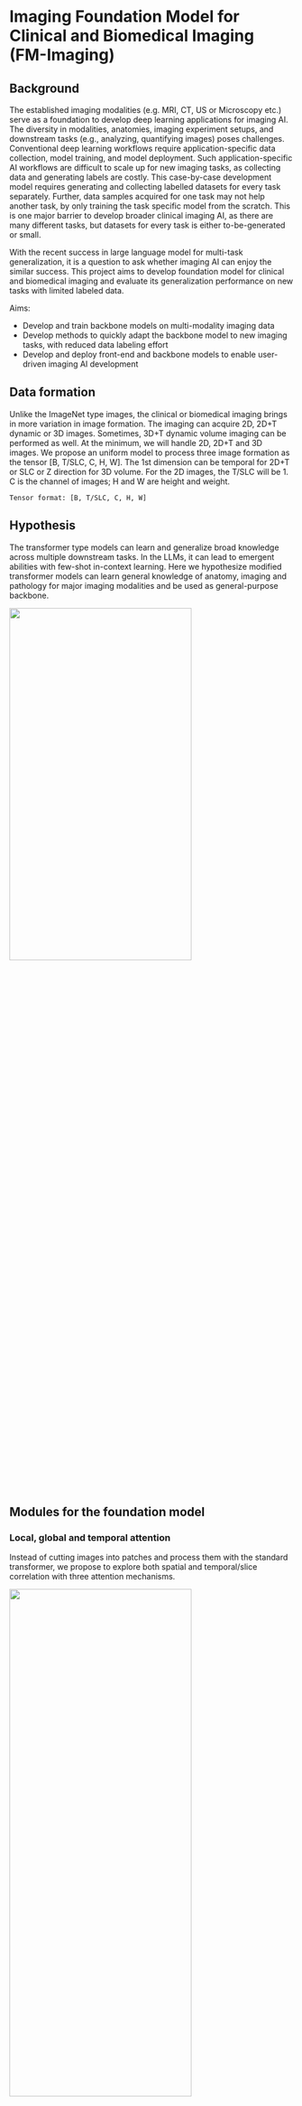 # Imaging Foundation Model for Clinical and Biomedical Imaging (FM-Imaging)

## Background

The established imaging modalities (e.g. MRI, CT, US or Microscopy etc.) serve as a foundation to develop deep learning applications for imaging AI. The diversity in modalities, anatomies, imaging experiment setups, and downstream tasks (e.g., analyzing, quantifying images) poses challenges. Conventional deep learning workflows require application-specific data collection, model training, and model deployment. Such application-specific AI workflows are difficult to scale up for new imaging tasks, as collecting data and generating labels are costly. This case-by-case development model requires generating and collecting labelled datasets for every task separately. Further, data samples acquired for one task may not help another task, by only training the task specific model from the scratch. This is one major barrier to develop broader clinical imaging AI, as there are many different tasks, but datasets for every task is either to-be-generated or small. 

With the recent success in large language model for multi-task generalization, it is a question to ask whether imaging AI can enjoy the similar success. This project aims to develop foundation model for clinical and biomedical imaging and evaluate its generalization performance on new tasks with limited labeled data.

Aims:

- Develop and train backbone models on multi-modality imaging data
- Develop methods to quickly adapt the backbone model to new imaging tasks, with reduced data labeling effort
- Develop and deploy front-end and backbone models to enable user-driven imaging AI development

## Data formation

Unlike the ImageNet type images, the clinical or biomedical imaging brings in more variation in image formation. The imaging can acquire 2D, 2D+T dynamic or 3D images. Sometimes, 3D+T dynamic volume imaging can be performed as well. At the minimum, we will handle 2D, 2D+T and 3D images. We propose an uniform model to process three image formation as the tensor [B, T/SLC, C, H, W]. The 1st dimension can be temporal for 2D+T or SLC or Z direction for 3D volume. For the 2D images, the T/SLC will be 1. C is the channel of images; H and W are height and weight.

```
Tensor format: [B, T/SLC, C, H, W]
```

## Hypothesis

The transformer type models can learn and generalize broad knowledge across multiple downstream tasks. In the LLMs, it can lead to emergent abilities with few-shot in-context learning. Here we hypothesize modified transformer models can learn general knowledge of anatomy, imaging and pathology for major imaging modalities and be used as general-purpose backbone.

<img src="./doc/images/background.JPG"  width="80%" height="40%">

## Modules for the foundation model

### Local, global and temporal attention

Instead of cutting images into patches and process them with the standard transformer, we propose to explore both spatial and temporal/slice correlation with three attention mechanisms. 

<img src="./doc/images/stcnnt_illustration.JPG"  width="80%" height="48%">

Let the image size be $[H, W]$, the windows size be $[w, w]$ and patch size be $[k, k]$. The number of windows will be $[\frac {H}{w}, \frac{W}{w}]$. The number of patches is $[\frac{H}{k}, \frac{W}{k}]$. For example, for an $256 \times 256$ images, $w=32$ and $k=16$, we will have $8 \times 8$ windows and each window will have $2 \times 2$ patches.

**Local spatial attention (L)** 
As shown by the red dots, local attention is computed by using the neighboring pixels in images or feature maps. The feature vectors at all red locations (key and values, K and V) are compared to the yellow vector (Q, query) to compute the attention coefficients. The attention outputs for yellow pixel is a weighted sum of value vectors.This is the same operation as the [swin transformer](https://arxiv.org/abs/2103.14030).

The local attention computes a new pixel by computing attention coefficients of $w^2$ pixels together. Every pixel has $C$ channels. So for every pixel, attention matrix is $w^2 \times w^2$.

**Global spatial attention (G)**
While the local attention only explores neighboring pixels, global attention looks at more remote pixels for correlation. This will help model learn global information over large field-of-view. In the global attention, the blue vectors serve as K and V. The yellow vector, as Q, will compute its attention to K vectors. 

With a stride $[S, S]$, the global attention computes a new pixel by computing attention coefficients of $w^2$ pixels together. Every pixel has $C$ channels. So for every pixel, attention matrix is $w^2 \times w^2$. The difference is that pixels are sampled with a stride.

ref [here](https://ai.googleblog.com/2022/09/a-multi-axis-approach-for-vision.html).

<img src="./doc/images/attention_in_details.jpg"  width="100%" height="100%">

**Local patch attention (LP)**
First the image is split to windows. All patches within a window are inputs for attention. The tensor is reshaped to $[B, T, \frac{H}{w}, \frac{K}{w}, \frac{w}{k}, \frac{w}{k}, k \times k \times C]$. $\frac{w}{k} \times \frac{w}{k}$ is the number of patches in a window. The attention is computed among patches within one image. Attention matrix size is $[\frac{w}{k} \frac{w}{k} \times \frac{w}{k} \frac{w}{k}]$.

**Global patch attention (GP)**
Computing attention coefficients between pixels may not be stable. Instead, we can perform the global patch attention, where pixels are first sampled with a stride. Then a neighborhood around every picked pixels are sampled.

All corresponding patches from all windows are inputs for attention. The number of windows is $\frac{H}{w} \times \frac{W}{w}$. Every window has $\frac{w}{k} \times \frac{w}{k}$ patches. The tensor is reshaped to $[B, T, \frac{w}{k}, \frac{w}{k}, \frac{H}{w}, \frac{W}{w}, k \times k \times C]$. The attention matrix size is $\frac{H}{w} \frac{W}{w} \times \frac{H}{w} \frac{W}{w}$.

**ViT attention (V)**
Besides the pixel-wise local or global attention, we can also perform the ViT type attention. First, the image is split into consecutive, non-overlapped $[k, k]$ patches by reshaping the $[B, T, C, H, W]$ to $[B, T, \frac{H}{k}, \frac{W}{k}, C \times k \times k]$. Then the $[\frac{H}{k}\frac{W}{k} \times \frac{H}{k}\frac{W}{k}]$ attention matrix is computed for every $B$ and $T$. ViT attention is a type of global attention, while a window has only one patch.

**Conv vs. Linear**
To implement local and global attention, linear Q/K/V parameter matrixes can be utilized in the attention mechanism:

$$Q = W_q F, K = W_k F, V = W_v F$$

where the parameter matrixes are $W_q, W_k, W_v$. $F$ is the flattened feature vectors.

The computation increases quadratically as the number of pixels in the attention window. However, the patch size cannot be too small (otherwise, all pixels in a window can be too similar and attention will not be effective).

Alternatively, we can parameterize the Q/K/V computation with convolution:

$$Q = {CONV}_q (F), K = {CONV}_k (F), V = {CONV}_v (F)$$

Here $CONV$ is the convolution over [C, H, W] for the pixels in the window and $F$ is the un-flattened feature maps.

Compare to the linear matrixes, the $CONV$ keeps the inductive bias and significantly reduce the computational cost. For the global attention, this is equivalent to dilated convolution.

**Temporal attention (T)**
The temporal or slice correlation is explored by computing the temporal attention. Given $T$ images or feature maps in a tensor $[B, T, C, H, W]$, the attention is computed between each $[C, H, W]$ array, resulting to a $T \times T$ attention matrix. Given the very high number of pixels in feature maps, the $CONV$ is used to compute $Q/K/V$. 

Another way (**T-pixel**) is to reshape the tensor to be $[B, H, W, T, C]$. For every pixel, a $T \times T$ attention matrix is computed.

These **L, G, T** attention mechanisms are implemented as **Attention** modules.

### Cell

After implementing each attention module, a **Cell** is defined as one **Attention** module with the **mixer**. Given an input tensor $[B, T, C_{in}, H, W]$, a Cell transforms the input tensor and produce another tensor $[B, T, C_{out}, H, W]$.

<img src="./doc/images/Cell.JPG"  width="80%" height="60%">

Two cell architectures are implemented: **sequential** and **parallel**.

ref for parallel: [here](https://arxiv.org/abs/2302.05442). 

Different $Norm$ operations are supported: 

| Norm | Description |
| ----------- | ----------- |
| LayerNorm | normalize over [C, H, W] |
| BatchNorm 2D | normalize over [H, W], B*T are batch dimension |
| BatchNorm 3D | normalize over [T, H, W] |
| InstanceNorm 2D | normalize over [H, W]|
| InstanceNorm 3D | normalize over [T, H, W]|

Except the layernorm, all other norms support variable sized images, when using with the $CONV$ in attention layers.

The $Mixer$ is implemented as convolution 2D operations, along the $[C, H, W]$:

```
self.mlp = nn.Sequential(
                Conv2DExt(C_out, 4*C_out, kernel_size=kernel_size, stride=stride, padding=padding, bias=True),
                nn.GELU(),
                Conv2DExt(4*C_out, C_out, kernel_size=kernel_size, stride=stride, padding=padding, bias=True),
                nn.Dropout(dropout_p),
            )
```

User can specify whether a cell has mixer or not.

Overall, we name the spatial-temporal CNN transformers as **ST-CNNT**.

### Block
A block is a stack of cells. For example, a block with local, global and temporal attentions can be built as:

![Block with three attentions](./doc/images/Block.JPG)

This block is coded as the block string "L1G1T1". The letter "L", "G" or "T" means an attention layer. "1" means the mixer is added on top of the attention mechanism. As an example, "L0L1G0G1T1" means a block with 5 attention layers. Mixers are not added to the first and third attentions, but added after the second and fourth attentions. The last cell is a temporal attention with its mixer added.

This block string method gives a good amount of flexibility to assemble and test different attention configurations. Depending on the image resolutions and number of feature maps, different blocks in a model can have different attention configuration.

## Backbone models
How to put together attention modules to make a model? How many attentions will we need? In what architecture? 

In the LLMs, the stack of attentions proves to be very effective. For imaging, previous researches had explored similar architecture (e.g. [3B swin v2](https://arxiv.org/abs/2111.09883) and [20B ViT](https://arxiv.org/abs/2302.05442)). With our intention to combine convolution back into the transformer and to utilize the inductive bias, we should explore different architectures.

### ST-CNNT U-Net

The U-net architecture is enhanced with ST-CNNT cells. 

<img src="./doc/images/stcnnt_Unet.JPG"  width="30%" height="100%">

Here every resolution stage includes one block containing multiple cells. Model can specify number of feature maps at each resolution stage. The [Unet with attention](https://arxiv.org/abs/1804.03999) is implemented here. Downsample and upsample are implemented with interpolation.

The attention in unet is added to gate the feature map in lower resolution level to guide the higher resolution.

<img src="./doc/images/Attention_in_Unet.JPG"  width="100%" height="60%">

### ST-CNNT HR-Net

This network is modified from the [high-resolution architecture](https://www.microsoft.com/en-us/research/blog/high-resolution-network-a-universal-neural-architecture-for-visual-recognition/).


![stcnnt_hrnet](./doc/images/stcnnt_HRNet.JPG)

The network is defined as levels and stages. Every block is numbered by its level and stage indexes (starting from 0). The downsample and upsample modules are added to link different blocks. Different up/downsample modules are implemented, with TLG attentions or 1x1 CONV. Bilinear interpolation is used to alter spatial resolution.

After the fusion stage, the model will output per-level tensors and the aggregated tensor. 

### ST-CNNT LLM

As a baseline, the stack of blocks serves as an architecture similar to the LLMs. The difference is the non-causal attention is used in all blocks and we added the dense skip connections between blocks.

<img src="./doc/images/stcnnt_LLM.JPG"  width="40%" height="100%">

In the current design, the Block will not change number of input channels. 

